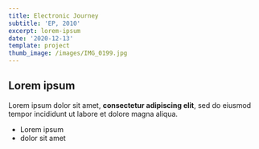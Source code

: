 ```yaml
---
title: Electronic Journey
subtitle: 'EP, 2010'
excerpt: lorem-ipsum
date: '2020-12-13'
template: project
thumb_image: /images/IMG_0199.jpg
---
```

## Lorem ipsum

Lorem ipsum dolor sit amet, **consectetur adipiscing elit**, sed do eiusmod tempor incididunt ut labore et dolore magna aliqua.

- Lorem ipsum
- dolor sit amet